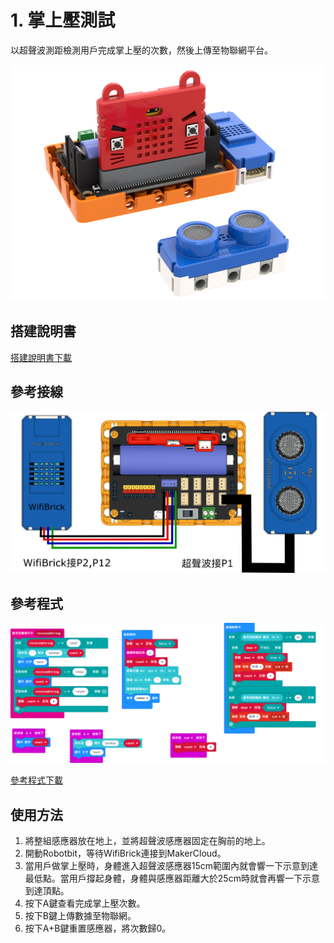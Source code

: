 # 1. 掌上壓測試

以超聲波測距檢測用戶完成掌上壓的次數，然後上傳至物聯網平台。

![](./images/pushup.png)

## 搭建說明書

[搭建說明書下載](https://github.com/kittenbothk/kittenbothk/raw/master/Kits/fitness/images/situp.pdf)

## 參考接線

![](./images/pushup_wire.png)

## 參考程式

![](./images/pushup_code.png)

[參考程式下載](https://makecode.microbit.org/_J0LH7kKtrYwA)

## 使用方法

1. 將整組感應器放在地上，並將超聲波感應器固定在胸前的地上。
2. 開動Robotbit，等待WifiBrick連接到MakerCloud。
3. 當用戶做掌上壓時，身體進入超聲波感應器15cm範圍內就會響一下示意到達最低點。當用戶撐起身體，身體與感應器距離大於25cm時就會再響一下示意到達頂點。
4. 按下A鍵查看完成掌上壓次數。
5. 按下B鍵上傳數據至物聯網。
4. 按下A+B鍵重置感應器，將次數歸0。